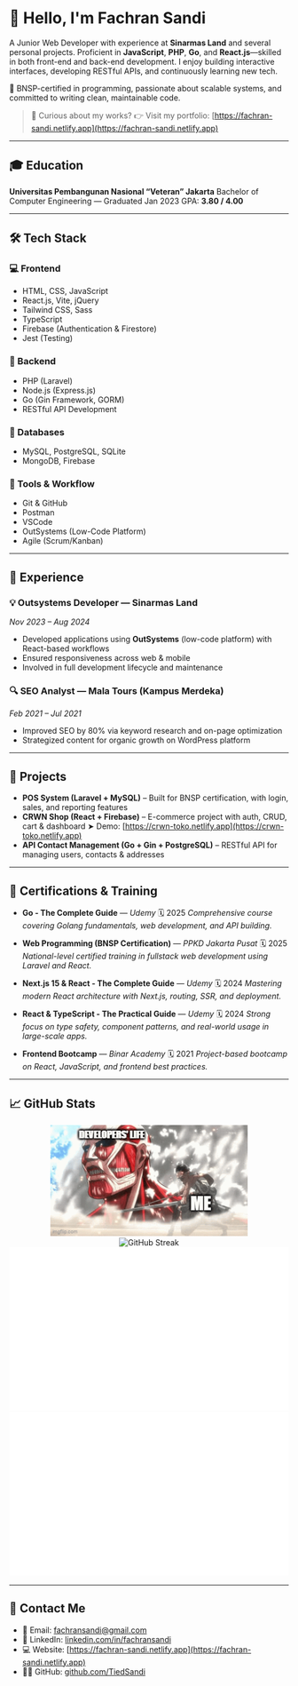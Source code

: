 # 👋 Hello, I'm Fachran Sandi

A Junior Web Developer with experience at **Sinarmas Land** and several personal projects. Proficient in **JavaScript**, **PHP**, **Go**, and **React.js**—skilled in both front-end and back-end development. I enjoy building interactive interfaces, developing RESTful APIs, and continuously learning new tech.

🚀 BNSP-certified in programming, passionate about scalable systems, and committed to writing clean, maintainable code.

> 📌 Curious about my works?
> 👉 Visit my portfolio: [https://fachran-sandi.netlify.app](https://fachran-sandi.netlify.app)

---

## 🎓 Education

**Universitas Pembangunan Nasional “Veteran” Jakarta**
Bachelor of Computer Engineering — Graduated Jan 2023
GPA: **3.80 / 4.00**

---

## 🛠️ Tech Stack

### 💻 Frontend

* HTML, CSS, JavaScript
* React.js, Vite, jQuery
* Tailwind CSS, Sass
* TypeScript
* Firebase (Authentication & Firestore)
* Jest (Testing)

### 💽 Backend

* PHP (Laravel)
* Node.js (Express.js)
* Go (Gin Framework, GORM)
* RESTful API Development

### 👥 Databases

* MySQL, PostgreSQL, SQLite
* MongoDB, Firebase

### 🔧 Tools & Workflow

* Git & GitHub
* Postman
* VSCode
* OutSystems (Low-Code Platform)
* Agile (Scrum/Kanban)

---

## 💼 Experience

### 💡 Outsystems Developer — **Sinarmas Land**

*Nov 2023 – Aug 2024*

* Developed applications using **OutSystems** (low-code platform) with React-based workflows
* Ensured responsiveness across web & mobile
* Involved in full development lifecycle and maintenance

### 🔍 SEO Analyst — **Mala Tours (Kampus Merdeka)**

*Feb 2021 – Jul 2021*

* Improved SEO by 80% via keyword research and on-page optimization
* Strategized content for organic growth on WordPress platform

---

## 🧪 Projects

* **POS System (Laravel + MySQL)** – Built for BNSP certification, with login, sales, and reporting features
* **CRWN Shop (React + Firebase)** – E-commerce project with auth, CRUD, cart & dashboard
  ➤ Demo: [https://crwn-toko.netlify.app](https://crwn-toko.netlify.app)
* **API Contact Management (Go + Gin + PostgreSQL)** – RESTful API for managing users, contacts & addresses

---

## 📜 Certifications & Training

* **Go - The Complete Guide** — *Udemy*
  🗓️ 2025
  *Comprehensive course covering Golang fundamentals, web development, and API building.*

* **Web Programming (BNSP Certification)** — *PPKD Jakarta Pusat*
  🗓️ 2025
  *National-level certified training in fullstack web development using Laravel and React.*

* **Next.js 15 & React - The Complete Guide** — *Udemy*
  🗓️ 2024
  *Mastering modern React architecture with Next.js, routing, SSR, and deployment.*

* **React & TypeScript - The Practical Guide** — *Udemy*
  🗓️ 2024
  *Strong focus on type safety, component patterns, and real-world usage in large-scale apps.*

* **Frontend Bootcamp** — *Binar Academy*
  🗓️ 2021
  *Project-based bootcamp on React, JavaScript, and frontend best practices.*

---

## 📈 GitHub Stats

<div align="center">

  <img src="/images/9ubbpa.gif" alt="Funny GIF" height="200" />

  <br/>  
  <img src="https://nirzak-streak-stats.vercel.app/?user=tiedsandi&theme=dark&hide_border=false" alt="GitHub Streak" />  
  <img src="https://raw.githubusercontent.com/tiedsandi/tiedsandi/master/generated/overview.svg#gh-dark-mode-only" alt="GitHub Stats" />  
  <img src="https://raw.githubusercontent.com/tiedsandi/tiedsandi/master/generated/languages.svg#gh-dark-mode-only" alt="Top Languages" />

</div>

---

## 📨 Contact Me

* 📧 Email: [fachransandi@gmail.com](mailto:fachransandi@gmail.com)
* 💼 LinkedIn: [linkedin.com/in/fachransandi](https://www.linkedin.com/in/fachransandi)
* 💻 Website: [https://fachran-sandi.netlify.app](https://fachran-sandi.netlify.app)
* 🧑‍💻 GitHub: [github.com/TiedSandi](https://github.com/TiedSandi)
